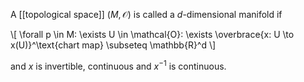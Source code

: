 A [[topological space]] $(M,\mathcal{O})$ is called a $d$-dimensional manifold if 

\\[
\forall p \in M: \exists U \in \mathcal{O}: \exists \overbrace{x: U \to x(U)}^\text{chart map} \subseteq \mathbb{R}^d
\\]

and $x$ is invertible, continuous and $x^{-1}$ is continuous.